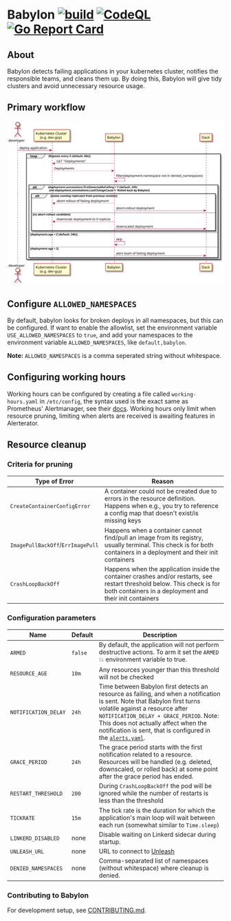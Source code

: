 # Babylon [![build](https://github.com/nais/babylon/actions/workflows/pipeline.yaml/badge.svg)](https://github.com/nais/babylon/actions/workflows/pipeline.yaml) [![CodeQL](https://github.com/nais/babylon/actions/workflows/codeql.yaml/badge.svg)](https://github.com/nais/babylon/actions/workflows/codeql.yaml) [![Go Report Card](https://goreportcard.com/badge/github.com/nais/babylon)](https://goreportcard.com/report/github.com/nais/babylon)

## About

Babylon detects failing applications in your kubernetes cluster, notifies the responsible 
teams, and cleans them up. By doing this, Babylon will give tidy clusters and avoid 
unnecessary resource usage.

## Primary workflow

![UML-sequence diagram of primary loop](docs/babylon-flow.svg)

## Configure `ALLOWED_NAMESPACES` 

By default, babylon looks for broken deploys in all namespaces, but this can be configured. If want to enable the allowlist, set the environment variable `USE_ALLOWED_NAMESPACES`
to `true`, and add your namespaces to the environment variable `ALLOWED_NAMESPACES`, like `default,babylon`. 

**Note:** `ALLOWED_NAMESPACES` is a comma seperated string without whitespace. 

## Configuring working hours

Working hours can be configured by creating a file called `working-hours.yaml` in `/etc/config`, the syntax used
is the exact same as Prometheus' Alertmanager, see their
[docs](https://www.prometheus.io/docs/alerting/latest/configuration/#mute_time_interval).
Working hours only limit when resource pruning, limiting when alerts are received is awaiting features
in Alerterator.

## Resource cleanup

### Criteria for pruning

| Type of Error | Reason        |
| ------------- | -------------| 
|  `CreateContainerConfigError`     |  A container could not be created due to errors in the resource definition. Happens when e.g., you try to reference a config map that doesn't exist/is missing keys | 
| `ImagePullBackOff`/`ErrImagePull`      | Happens when a container cannot find/pull an image from its registry, usually terminal. This check is for both containers in a deployment and their init containers     |   
| `CrashLoopBackOff` | Happens when the application inside the container crashes and/or restarts, see restart threshold below. This check is for both containers in a deployment and their init containers     |

### Configuration parameters 

| Name | Default | Description       |
| -------------| ----- | -------------| 
| `ARMED` | `false` | By default, the application will not perform destructive actions. To arm it set the `ARMED` 💥 environment variable to true.| 
| `RESOURCE_AGE` | `10m` | Any resources younger than this threshold will not be checked |  
| `NOTIFICATION_DELAY` | `24h` | Time between Babylon first detects an resource as failing, and when a notification is sent. Note that Babylon first turns volatile against a resource after `NOTIFICATION_DELAY + GRACE_PERIOD`. Note: This does not actually affect when the notification is sent, that is configured in the [`alerts.yaml`](.nais/alerts.yaml).|
| `GRACE_PERIOD` | `24h` | The grace period starts with the first notification related to a resource. Resources will be handled (e.g. deleted, downscaled, or rolled back) at some point after the grace period has ended.  |
| `RESTART_THRESHOLD` | `200` | During `CrashLoopBackOff` the pod will be ignored while the number of restarts is less than the threshold |
| `TICKRATE` | `15m` | The tick rate is the duration for which the application's main loop will wait between each run (somewhat similar to `Time.sleep`) | 
| `LINKERD_DISABLED` | none | Disable waiting on Linkerd sidecar during startup. | 
| `UNLEASH_URL` | none | URL to connect to [Unleash](https://github.com/Unleash/unleash) |
| `DENIED_NAMESPACES` | none | Comma-separated list of namespaces (without whitespace) where cleanup is denied. |

### Contributing to Babylon

For development setup, see [CONTRIBUTING.md](CONTRIBUTING.md). 